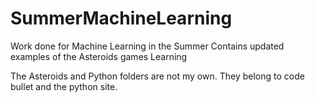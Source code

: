 # SummerMachineLearning
Work done for Machine Learning in the Summer
Contains updated examples of the Asteroids games Learning

The Asteroids and Python folders are not my own. They belong to code bullet and the python site.
